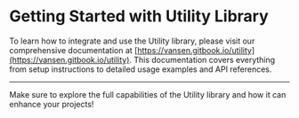 # Getting Started with Utility Library

To learn how to integrate and use the Utility library, please visit our comprehensive documentation
at [https://vansen.gitbook.io/utility](https://vansen.gitbook.io/utility). This documentation covers everything from
setup instructions to detailed usage examples and API references.

---

Make sure to explore the full capabilities of the Utility library and how it can enhance your projects!
